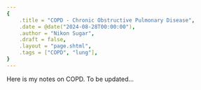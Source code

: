 ```yaml
---
{
    .title = "COPD - Chronic Obstructive Pulmonary Disease",
    .date = @date("2024-08-28T00:00:00"),
    .author = "Nikon Sugar",
    .draft = false,
    .layout = "page.shtml",
    .tags = ["COPD", "lung"],
}  
--- 
```


Here is my notes on COPD. To be updated...


